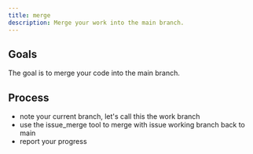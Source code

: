 ```yaml
---
title: merge
description: Merge your work into the main branch.
---
```


## Goals

The goal is to merge your code into the main branch.

## Process

- note your current branch, let's call this the work branch
- use the issue_merge tool to merge with issue working branch back to main
- report your progress
